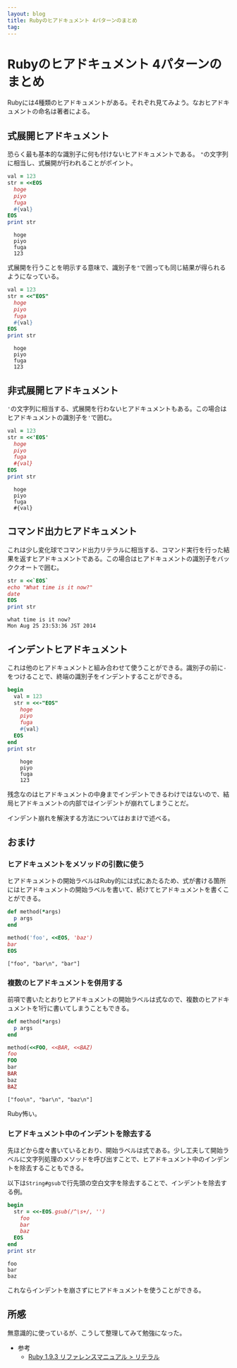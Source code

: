 ```yaml
---
layout: blog
title: Rubyのヒアドキュメント 4パターンのまとめ
tag:
---
```


# Rubyのヒアドキュメント 4パターンのまとめ

Rubyには4種類のヒアドキュメントがある。それぞれ見てみよう。なおヒアドキュメントの命名は著者による。

## 式展開ヒアドキュメント

恐らく最も基本的な識別子に何も付けないヒアドキュメントである。
`"`の文字列に相当し、式展開が行われることがポイント。

~~~~ruby
val = 123
str = <<EOS
  hoge
  piyo
  fuga
  #{val}
EOS
print str
~~~~

~~~~
  hoge
  piyo
  fuga
  123
~~~~

式展開を行うことを明示する意味で、識別子を`"`で囲っても同じ結果が得られるようになっている。

~~~~ruby
val = 123
str = <<"EOS"
  hoge
  piyo
  fuga
  #{val}
EOS
print str
~~~~

~~~~
  hoge
  piyo
  fuga
  123
~~~~

## 非式展開ヒアドキュメント

`'`の文字列に相当する、式展開を行わないヒアドキュメントもある。この場合はヒアドキュメントの識別子を`'`で囲む。

~~~~ruby
val = 123
str = <<'EOS'
  hoge
  piyo
  fuga
  #{val}
EOS
print str
~~~~

~~~~
  hoge
  piyo
  fuga
  #{val}
~~~~

## コマンド出力ヒアドキュメント

これは少し変化球でコマンド出力リテラルに相当する、コマンド実行を行った結果を返すヒアドキュメントである。この場合はヒアドキュメントの識別子をバッククオートで囲む。

~~~~ruby
str = <<`EOS`
echo "What time is it now?"
date
EOS
print str
~~~~

~~~~
what time is it now?
Mon Aug 25 23:53:36 JST 2014
~~~~

## インデントヒアドキュメント

これは他のヒアドキュメントと組み合わせて使うことができる。識別子の前に`-`をつけることで、終端の識別子をインデントすることができる。

~~~~ruby
begin
  val = 123
  str = <<-"EOS"
    hoge
    piyo
    fuga
    #{val}
  EOS
end
print str
~~~~

~~~~
    hoge
    piyo
    fuga
    123
~~~~

残念なのはヒアドキュメントの中身までインデントできるわけではないので、結局ヒアドキュメントの内部ではインデントが崩れてしまうことだ。

インデント崩れを解決する方法についてはおまけで述べる。

## おまけ

### ヒアドキュメントをメソッドの引数に使う

ヒアドキュメントの開始ラベルはRuby的には式にあたるため、式が書ける箇所にはヒアドキュメントの開始ラベルを書いて、続けてヒアドキュメントを書くことができる。

~~~~ruby
def method(*args)
  p args
end

method('foo', <<EOS, 'baz')
bar
EOS
~~~~

~~~~
["foo", "bar\n", "bar"]
~~~~

### 複数のヒアドキュメントを併用する

前項で書いたとおりヒアドキュメントの開始ラベルは式なので、複数のヒアドキュメントを1行に書いてしまうこともできる。

~~~~ruby
def method(*args)
  p args
end

method(<<FOO, <<BAR, <<BAZ)
foo
FOO
bar
BAR
baz
BAZ
~~~~

~~~~
["foo\n", "bar\n", "baz\n"]
~~~~

Ruby怖い。

### ヒアドキュメント中のインデントを除去する

先ほどから度々書いているとおり、開始ラベルは式である。少し工夫して開始ラベルに文字列処理のメソッドを呼び出すことで、ヒアドキュメント中のインデントを除去することもできる。

以下は`String#gsub`で行先頭の空白文字を除去することで、インデントを除去する例。

~~~~ruby
begin
  str = <<-EOS.gsub(/^\s+/, '')
    foo
    bar
    baz
  EOS
end
print str
~~~~

~~~~
foo
bar
baz
~~~~

これならインデントを崩さずにヒアドキュメントを使うことができる。

## 所感

無意識的に使っているが、こうして整理してみて勉強になった。

- 参考
  - [Ruby 1.9.3 リファレンスマニュアル > リテラル ](http://docs.ruby-lang.org/ja/1.9.3/doc/spec=2fliteral.html#here)
